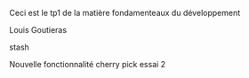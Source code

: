 Ceci est le tp1 de la matière fondamenteaux du développement

Louis Goutieras

stash

Nouvelle fonctionnalité
cherry pick essai 2
